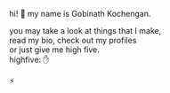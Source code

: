 hi! 👋
my name is Gobinath Kochengan. <br>

you may take a look at things that I make, <br>
read my bio, check out my profiles  <br>
or just give me high five. <br>
highfive: ✋ <br>

⚡
